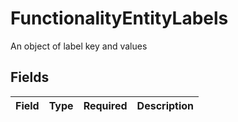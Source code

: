 # FunctionalityEntityLabels

An object of label key and values


## Fields

| Field       | Type        | Required    | Description |
| ----------- | ----------- | ----------- | ----------- |